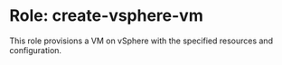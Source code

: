 # Role: create-vsphere-vm

This role provisions a VM on vSphere with the specified resources and configuration.